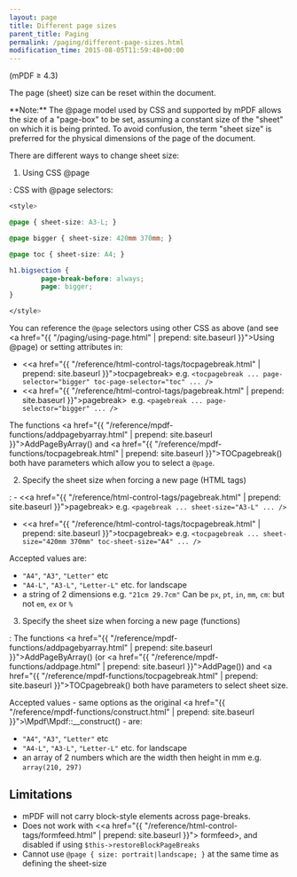 ```yaml
---
layout: page
title: Different page sizes
parent_title: Paging
permalink: /paging/different-page-sizes.html
modification_time: 2015-08-05T11:59:48+00:00
---
```


(mPDF &ge; 4.3)

The page (sheet) size can be reset within the document.

<div class="alert alert-info" role="alert" markdown="1">
  **Note:** The @page model used by CSS and supported by mPDF
  allows the size of a "page-box" to be set, assuming a constant size of the "sheet" on which it is being printed.
  To avoid confusion, the term "sheet size" is preferred for the physical dimensions of the page of the document.
</div>

There are different ways to change sheet size:

1) Using CSS @page

: CSS with @page selectors:
  ```css
  <style>

  @page { sheet-size: A3-L; }

  @page bigger { sheet-size: 420mm 370mm; }

  @page toc { sheet-size: A4; }

  h1.bigsection {
          page-break-before: always;
          page: bigger;
  }

  </style>

  ```

  You can reference the `@page` selectors using other CSS as above (and see
  <a href="{{ "/paging/using-page.html" | prepend: site.baseurl }}">Using @page</a>) or setting attributes in:

  - &lt;<a href="{{ "/reference/html-control-tags/tocpagebreak.html" | prepend: site.baseurl }}">tocpagebreak</a>&gt;
    e.g. `<tocpagebreak ... page-selector="bigger" toc-page-selector="toc" ... />`
  - &lt;<a href="{{ "/reference/html-control-tags/pagebreak.html" | prepend: site.baseurl }}">pagebreak</a>&gt; 
    e.g. `<pagebreak ... page-selector="bigger" ... />`

  The functions <a href="{{ "/reference/mpdf-functions/addpagebyarray.html" | prepend: site.baseurl }}">AddPageByArray()</a> and
  <a href="{{ "/reference/mpdf-functions/tocpagebreak.html" | prepend: site.baseurl }}">TOCpagebreak()</a> both have
  parameters which allow you to select a `@page`.

2) Specify the sheet size when forcing a new page (HTML tags)

: - &lt;<a href="{{ "/reference/html-control-tags/pagebreak.html" | prepend: site.baseurl }}">pagebreak</a>&gt;
    e.g. `<pagebreak ... sheet-size="A3-L" ... />`
  - &lt;<a href="{{ "/reference/html-control-tags/tocpagebreak.html" | prepend: site.baseurl }}">tocpagebreak</a>&gt;
    e.g. `<tocpagebreak ... sheet-size="420mm 370mm" toc-sheet-size="A4" ... />`

  Accepted values are:

  - `"A4"`, `"A3"`, `"Letter"` etc
  - `"A4-L"`, `"A3-L"`, `"Letter-L"` etc. for landscape
  - a string of 2 dimensions e.g. `"21cm 29.7cm"`
    Can be `px`, `pt`, `in`, `mm`, `cm`: but not `em`, `ex` or `%`

3) Specify the sheet size when forcing a new page (functions)

: The functions <a href="{{ "/reference/mpdf-functions/addpagebyarray.html" | prepend: site.baseurl }}">AddPageByArray()</a>
  (or <a href="{{ "/reference/mpdf-functions/addpage.html" | prepend: site.baseurl }}">AddPage()</a>) and
  <a href="{{ "/reference/mpdf-functions/tocpagebreak.html" | prepend: site.baseurl }}">TOCpagebreak()</a> both have
  parameters to select sheet size.

  Accepted values - same options as the original
  <a href="{{ "/reference/mpdf-functions/construct.html" | prepend: site.baseurl }}">\Mpdf\Mpdf::__construct()</a> - are:

  - `"A4"`, `"A3"`, `"Letter"` etc
  - `"A4-L"`, `"A3-L"`, `"Letter-L"` etc. for landscape
  - an array of 2 numbers which are the width then height in mm e.g. `array(210, 297)`

## Limitations

- mPDF will not carry block-style elements across page-breaks.
- Does not work with &lt;<a href="{{ "/reference/html-control-tags/formfeed.html" | prepend: site.baseurl }}">
  formfeed</a>&gt;, and disabled if using `$this->restoreBlockPageBreaks`
- Cannot use `@page { size: portrait|landscape; }` at the same time as defining the sheet-size

